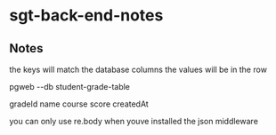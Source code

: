# sgt-back-end-notes

## Notes

the keys will match the database columns the values will be in the row

pgweb --db student-grade-table

gradeId
name
course
score
createdAt

you can only use re.body when youve installed the json middleware

